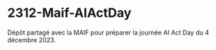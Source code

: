 # 2312-Maif-AIActDay
Dépôt partagé avec la MAIF pour préparer la journée AI Act Day du 4 décembre 2023.

